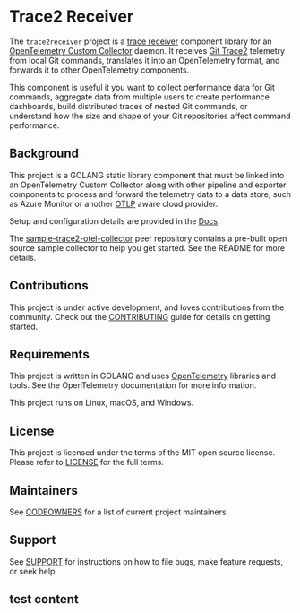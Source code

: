 # Trace2 Receiver

The `trace2receiver` project is a
[trace receiver](https://opentelemetry.io/docs/collector/trace-receiver/)
component library for an
[OpenTelemetry Custom Collector](https://opentelemetry.io/docs/collector/)
daemon.  It receives
[Git Trace2](https://git-scm.com/docs/api-trace2#_the_event_format_target)
telemetry from local Git commands, translates it into an OpenTelemetry
format, and forwards it to other OpenTelemetry components.

This component is useful it you want to collect performance data for
Git commands, aggregate data from multiple users to create performance
dashboards, build distributed traces of nested Git commands, or
understand how the size and shape of your Git repositories affect
command performance.


## Background

This project is a GOLANG static library component that must be linked
into an OpenTelemetry Custom Collector along with other pipeline and
exporter components to process and forward the telemetry data to a
data store, such as Azure Monitor or another
[OTLP](https://opentelemetry.io/docs/specs/otel/protocol/)
aware cloud provider.

Setup and configuration details are provided in the
[Docs](./Docs/README.md).


The [sample-trace2-otel-collector](https://github.com/git-ecosystem/sample-trace2-otel-collector)
peer repository contains a pre-built open source sample collector to help you get started.  See the
README for more details.


## Contributions

This project is under active development, and loves contributions from the community.
Check out the
[CONTRIBUTING](./CONTRIBUTING.md)
guide for details on getting started.


## Requirements

This project is written in GOLANG and uses
[OpenTelemetry](https://opentelemetry.io/docs/getting-started/dev/)
libraries and tools.  See the OpenTelemetry documentation for more
information.

This project runs on Linux, macOS, and Windows.



## License

This project is licensed under the terms of the MIT open source license.
Please refer to [LICENSE](./LICENSE) for the full terms.


## Maintainers

See [CODEOWNERS](./CODEOWNERS) for a list of current project maintainers.


## Support

See [SUPPORT](./SUPPORT.md) for instructions on how to file bugs, make feature
requests, or seek help.


## test content
